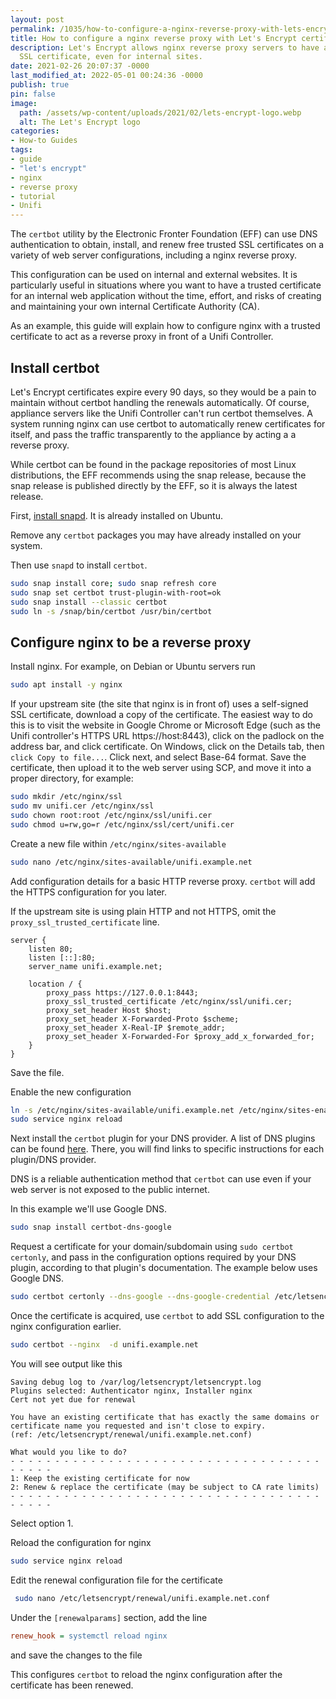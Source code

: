 ```yaml
---
layout: post
permalink: /1035/how-to-configure-a-nginx-reverse-proxy-with-lets-encrypt-certificates
title: How to configure a nginx reverse proxy with Let's Encrypt certificates
description: Let's Encrypt allows nginx reverse proxy servers to have a real, trusted
  SSL certificate, even for internal sites.
date: 2021-02-26 20:07:37 -0000
last_modified_at: 2022-05-01 00:24:36 -0000
publish: true
pin: false
image:
  path: /assets/wp-content/uploads/2021/02/lets-encrypt-logo.webp
  alt: The Let's Encrypt logo
categories:
- How-to Guides
tags:
- guide
- "let's encrypt"
- nginx
- reverse proxy
- tutorial
- Unifi
---
```

The `certbot` utility by the Electronic Fronter Foundation (EFF) can use DNS
authentication to obtain, install, and renew free trusted SSL certificates on
a variety of web server configurations, including a nginx reverse proxy.

This configuration can be used on internal and external websites. It is
particularly useful in situations where you want to have a trusted certificate
for an internal web application without the time, effort, and risks of
creating and maintaining your own internal Certificate Authority (CA).

As an example, this guide will explain how to configure nginx with a trusted
certificate to act as a reverse proxy in front of a Unifi Controller.

## Install certbot

Let's Encrypt certificates expire every 90 days, so they would be a pain to
maintain without certbot handling the renewals automatically. Of course,
appliance servers like the Unifi Controller can't run certbot themselves. A
system running nginx can use certbot to automatically renew certificates for
itself, and pass the traffic transparently to the appliance by acting a a
reverse proxy.

While certbot can be found in the package repositories of most Linux
distributions, the EFF recommends using the snap release, because the snap
release is published directly by the EFF, so it is always the latest release.

First, [install snapd](https://snapcraft.io/docs/installing-snapd). It is
already installed on Ubuntu.

Remove any `certbot` packages you may have already installed on your system.

Then use `snapd` to install `certbot`.

```bash
sudo snap install core; sudo snap refresh core
sudo snap set certbot trust-plugin-with-root=ok
sudo snap install --classic certbot
sudo ln -s /snap/bin/certbot /usr/bin/certbot
```

## Configure nginx to be a reverse proxy

Install nginx. For example, on Debian or Ubuntu servers run

```bash
sudo apt install -y nginx
```

If your upstream site (the site that nginx is in front of) uses a self-signed
SSL certificate, download a copy of the certificate. The easiest way to do
this is to visit the website in Google Chrome or Microsoft Edge (such as the
Unifi controller's HTTPS URL https://host:8443), click on the padlock on the
address bar, and click certificate. On Windows, click on the Details tab, then
`click Copy to file...`. Click next, and select Base-64 format. Save the
certificate, then upload it to the web server using SCP, and move it into a
proper directory, for example:

```bash
sudo mkdir /etc/nginx/ssl
sudo mv unifi.cer /etc/nginx/ssl
sudo chown root:root /etc/nginx/ssl/unifi.cer
sudo chmod u=rw,go=r /etc/nginx/ssl/cert/unifi.cer
```

Create a new file within `/etc/nginx/sites-available`

```bash
sudo nano /etc/nginx/sites-available/unifi.example.net
```

Add configuration details for a basic HTTP reverse proxy. `certbot` will add
the HTTPS configuration for you later.

If the upstream site is using plain HTTP and not HTTPS, omit the
`proxy_ssl_trusted_certificate` line.

```nginx
server {
    listen 80;
    listen [::]:80;
    server_name unifi.example.net;

    location / {
        proxy_pass https://127.0.0.1:8443;
        proxy_ssl_trusted_certificate /etc/nginx/ssl/unifi.cer;
        proxy_set_header Host $host;
        proxy_set_header X-Forwarded-Proto $scheme;
        proxy_set_header X-Real-IP $remote_addr;
        proxy_set_header X-Forwarded-For $proxy_add_x_forwarded_for;
    }
}
```

Save the file.

Enable the new configuration

```bash
ln -s /etc/nginx/sites-available/unifi.example.net /etc/nginx/sites-enabled/unifi.example.net
sudo service nginx reload
```

Next install the `certbot` plugin for your DNS provider. A list of DNS plugins
can be found [here](https://certbot.eff.org/docs/using.html#dns-plugins).
There, you will find links to specific instructions for each plugin/DNS
provider.

DNS is a reliable authentication method that `certbot` can use even if your
web server is not exposed to the public internet.

In this example we'll use Google DNS.

```bash
sudo snap install certbot-dns-google
```

Request a certificate for your domain/subdomain using `sudo certbot certonly`,
and pass in the configuration options required by your DNS plugin, according
to that plugin's documentation. The example below uses Google DNS.

```bash
sudo certbot certonly --dns-google --dns-google-credential /etc/letsencrypt/creds/google-dns-creds.json -d unifi.example.net
```

Once the certificate is acquired, use `certbot` to add SSL configuration to
the nginx configuration earlier.

```bash
sudo certbot --nginx  -d unifi.example.net
```

You will see output like this

```text
Saving debug log to /var/log/letsencrypt/letsencrypt.log
Plugins selected: Authenticator nginx, Installer nginx
Cert not yet due for renewal

You have an existing certificate that has exactly the same domains or certificate name you requested and isn't close to expiry.
(ref: /etc/letsencrypt/renewal/unifi.example.net.conf)

What would you like to do?
- - - - - - - - - - - - - - - - - - - - - - - - - - - - - - - - - - - - - - - -
1: Keep the existing certificate for now
2: Renew & replace the certificate (may be subject to CA rate limits)
- - - - - - - - - - - - - - - - - - - - - - - - - - - - - - - - - - - - - - - -
```

Select option 1.

Reload the configuration for nginx

```bash
sudo service nginx reload
```

Edit the renewal configuration file for the certificate

```bash
 sudo nano /etc/letsencrypt/renewal/unifi.example.net.conf
```

Under the `[renewalparams]` section, add the line

```ini
renew_hook = systemctl reload nginx
```

and save the changes to the file

This configures `certbot` to reload the nginx configuration after the
certificate has been renewed.
